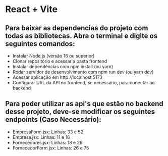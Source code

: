 # React + Vite

## Para baixar as dependencias do projeto com todas as bibliotecas. Abra o terminal e digite os seguintes comandos:

- Instalar Node.js (versão 16 ou superior)
- Clonar repositório e acessar a pasta frontend
- Instalar dependências com npm install (ou yarn)
- Rodar servidor de desenvolvimento com npm run dev (ou yarn dev)
- Acessar aplicação em http://localhost:5173
- Configurar URL da API no frontend, se necessário, para conectar ao backend

## Para poder utilizar as api's que estão no backend desse projeto, deve-se modificar os seguintes endpoints (Caso Necessário):

- EmpresaForm.jsx: Linhas: 33 e 52
- Empresa.jsx: Linhas: 11 e 18
- Fornecedores.jsx: Linhas: 18 e 26
- FornecedorForm.jsx: Linhas: 26 e 75
